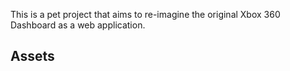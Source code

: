 This is a pet project that aims to re-imagine the original Xbox 360 Dashboard as a web application. 

## Assets


